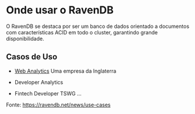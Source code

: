 # Onde usar o RavenDB
O RavenDB se destaca por ser um banco de dados orientado a documentos com características ACID em todo o cluster, garantindo grande disponibilidade. 

## Casos de Uso
- [Web Analytics](https://ravendb.net/articles/big-data-document-database-etl-replication-ravendb-case-study)
Uma empresa da Inglaterra

- Developer Analytics
- Fintech Developer TSWG
...

Fonte: https://ravendb.net/news/use-cases
<!--stackedit_data:
eyJoaXN0b3J5IjpbMTk5MTc4NzYxNCwtMTYzODAzMzk0LDExND
UzMjIxMDksLTE5NTg0NDUxODNdfQ==
-->
